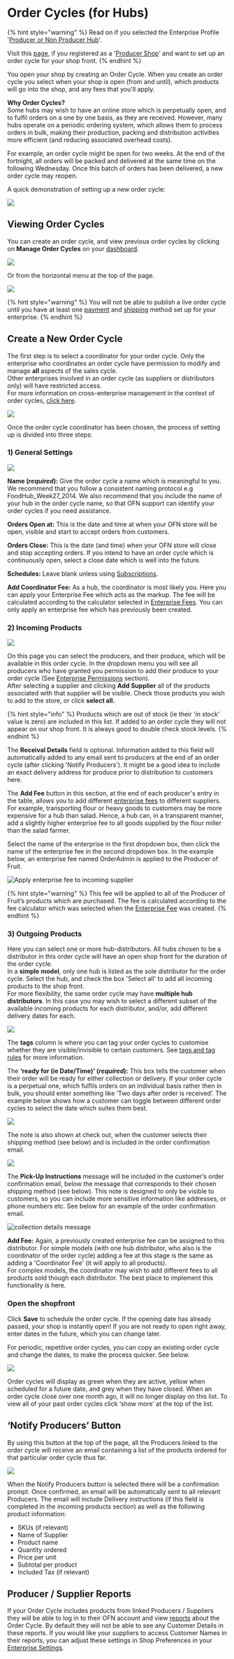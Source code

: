 # Order Cycles \(for Hubs\)

{% hint style="warning" %}
Read on if you selected the Enterprise Profile '[Producer or Non Producer Hub](../../../your-quick-start-on-ofn-given-who-you-are.md#hub)'. 

Visit this [page](order-cycles-for-producers.md), if you registered as a '[Producer Shop](../../../your-quick-start-on-ofn-given-who-you-are.md#shop)' and want to set up an order cycle for your shop front.
{% endhint %}

You open your shop by creating an Order Cycle. When you create an order cycle you select when your shop is open \(from and until\), which products will go into the shop, and any fees that you'll apply.

**Why Order Cycles?**    
Some hubs may wish to have an online store which is perpetually open, and to fulfil orders on a one by one basis, as they are received. However, many hubs operate on a periodic ordering system, which allows them to process orders in bulk, making their production, packing and distribution activities more efficient \(and reducing associated overhead costs\). 

For example, an order cycle might be open for two weeks. At the end of the fortnight, all orders will be packed and delivered at the same time on the following Wednesday. Once this batch of orders has been delivered, a new order cycle may reopen.

A quick demonstration of setting up a new order cycle:

![](../../../.gitbook/assets/ordercyclehub.gif)

## Viewing Order Cycles

You can create an order cycle, and view previous order cycles by clicking on **Manage Order Cycles** on your [dashboard](../../dashboard.md).

![](../../../.gitbook/assets/ordercycledash.jpg)

Or from the horizontal menu at the top of the page.

![](../../../.gitbook/assets/ordercycle1%20%282%29.jpg)

{% hint style="warning" %}
You will not be able to publish a live order cycle until you have at least one [payment](../payment-methods.md) and [shipping](../shipping-methods.md) method set up for your enterprise.
{% endhint %}

## Create a New Order Cycle

The first step is to select a coordinator for your order cycle. Only the enterprise who coordinates an order cycle have permission to modify and manage **all** aspects of the sales cycle.   
Other enterprises involved in an order cycle \(as suppliers or distributors only\) will have restricted access.   
For more information on cross-enterprise management in the context of order cycles, [click here](permissions-in-multi-enterprise-order-cycles.md).

![](../../../.gitbook/assets/ordercycle2.jpg)

Once the order cycle coordinator has been chosen, the process of setting up is divided into three steps:

### 1\) General Settings

![](../../../.gitbook/assets/ordercycle3%20%281%29.jpg)

**Name \(**_**required**_**\):** Give the order cycle a name which is meaningful to you. We recommend that you follow a consistent naming protocol e.g FoodHub\_Week27\_2014. We also recommend that you include the name of your hub in the order cycle name, so that OFN support can identify your order cycles if you need assistance.

**Orders Open at:** This is the date and time at when your OFN store will be open, visible and start to accept orders from customers.

**Orders Close:** This is the date \(and time\) when your OFN store will close and stop accepting orders. If you intend to have an order cycle which is continuously open, select a close date which is well into the future.

**Schedules:** Leave blank unless using [Subscriptions](../../subscriptions/).

**Add Coordinator Fee:** As a hub, the coordinator is most likely you. Here you can apply your Enterprise Fee which acts as the markup. The fee will be calculated according to the calculator selected in [Enterprise Fees](../enterprise-fees.md). You can only apply an enterprise fee which has previously been created.

### 2\) Incoming Products

![](../../../.gitbook/assets/ordercycle4.jpg)

On this page you can select the producers, and their produce, which will be available in this order cycle. In the dropdown menu you will see all producers who have granted you permission to add their produce to your order cycle \(See [Enterprise Permissions](../../enterprise-profile/enterprise-to-enterprise-permissions-e2es.md) section\).   
After selecting a supplier and clicking **Add Supplier** all of the products associated with that supplier will be visible. Check those products you wish to add to the store, or click **select all.** 

{% hint style="info" %}
Products which are out of stock \(ie their 'in stock' value is zero\) are included in this list.  If added to an order cycle they will not appear on our shop front.  It is always good to double check stock levels. 
{% endhint %}

The **Receival Details** field is optional.  Information added to this field will automatically added to any email sent to producers at the end of an order cycle \(after clicking 'Notify Producers'\).  It might be a good idea to include an exact delivery address for produce prior to distribution to customers here.

The **Add Fee** button in this section, at the end of each producer's entry in the table, allows you to add different [enterprise fees](../enterprise-fees.md) to different suppliers. For example, transporting flour or heavy goods to customers may be more expensive for a hub than salad.  Hence, a hub can, in a transparent manner, add a slightly higher enterprise fee to all goods supplied by the flour miller than the salad farmer.

Select the name of the enterprise in the first dropdown box, then click the name of the enterprise fee in the second dropdown box. In the example below, an enterprise fee named OrderAdmin is applied to the Producer of Fruit.

![Apply enterprise fee to incoming supplier](../../../.gitbook/assets/enterprise-fee.png)

{% hint style="warning" %}
This fee will be applied to all of the Producer of Fruit’s products which are purchased. The fee is calculated according to the fee calculator which was selected when the [Enterprise Fee](../enterprise-fees.md) was created.
{% endhint %}

### 3\) Outgoing Products

Here you can select one or more hub-distributors.  All hubs chosen to be a distributor in this order cycle will have an open shop front for the duration of the order cycle.  
In a **simple model**, only one hub is listed as the sole distributor for the order cycle. Select the hub, and check the box 'Select all' to add all incoming products to the shop front.   
For more flexibility, the same order cycle may have **multiple hub distributors**.  In this case you may wish to select a different subset of the available incoming products for each distributor, and/or, add different delivery dates for each.

![](../../../.gitbook/assets/oc3.jpg)

The **tags** column is where you can tag your order cycles to customise whether they are visible/invisible to certain customers. See [tags and tag rules](../customer-management-and-conditional-displays-prices/tags-and-tag-rules.md) for more information.

The **‘ready for \(ie Date/Time\)’ \(**_**required**_**\):** This box tells the customer when their order will be ready for either collection or delivery. If your order cycle is a perpetual one, which fulfils orders on an individual basis rather then in bulk, you should enter something like ‘Two days after order is received’. The example below shows how a customer can toggle between different order cycles to select the date which suites them best.

![](../../../.gitbook/assets/multipleoc3%20%281%29.jpg)

The note is also shown at check out, when the customer selects their shipping method \(see below\) and is included in the order confirmation email.

![](../../../.gitbook/assets/readyfor2.jpg)

The **Pick-Up Instructions** message will be included in the customer’s order confirmation email, below the message that corresponds to their chosen shipping method \(see below\). This note is designed to only be visible to customers, so you can include more sensitive information like addresses, or phone numbers etc. See below for an example of the order confirmation email.

![collection details message](../../../.gitbook/assets/collection-details.png)

**Add Fee:** Again, a previously created enterprise fee can be assigned to this distributor.  For simple models \(with one hub distributor, who also is the coordinator of the order cycle\) adding a fee at this stage is the same as adding a 'Coordinator Fee' \(it will apply to all products\).  
For complex models, the coordinator may wish to add different fees to all products sold though each distributor.  The best place to implement this functionality is here.

### Open the shopfront

Click **Save** to schedule the order cycle. If the opening date has already passed, your shop is instantly open! If you are not ready to open right away, enter dates in the future, which you can change later. 

For periodic, repetitive order cycles, you can copy an existing order cycle and change the dates, to make the process quicker. See below.

![](../../../.gitbook/assets/occpy.jpg)

Order cycles will display as green when they are active, yellow when scheduled for a future date, and grey when they have closed. When an order cycle close over one month ago, it will no longer display on this list. To view all of your past order cycles click ‘show more’ at the top of the list.

## **‘Notify Producers’ Button**

By using this button at the top of the page, all the Producers linked to the order cycle will receive an email containing a list of the products ordered for that particular order cycle thus far.  

![](../../../.gitbook/assets/notifyproducers.jpg)

When the Notify Producers button is selected there will be a confirmation prompt. Once confirmed, an email will be automatically sent to all relevant Producers. The email will include Delivery instructions \(if this field is completed in the incoming products section\) as well as the following product information:

* SKUs \(if relevant\)
* Name of Supplier
* Product name 
* Quantity ordered
* Price per unit
* Subtotal per product
* Included Tax \(if relevant\) 

## Producer / Supplier Reports

If your Order Cycle includes products from linked Producers / Suppliers they will be able to log in to their OFN account and view [reports](../../reports.md) about the Order Cycle. By default they will not be able to see any Customer Details in these reports. If you would like your suppliers to access Customer Names in their reports, you can adjust these settings in Shop Preferences in your [Enterprise Settings](../../enterprise-profile/enterprise-settings.md).


